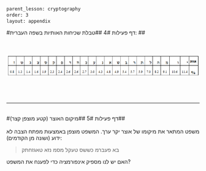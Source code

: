 ```
parent_lesson: cryptography
order: 3
layout: appendix
```

#דף פעילות 4#
##טבלת שכיחות  האותיות בשפה העברית: ##

<br>
<br>

<div id="container" align="center">
  <img class="img-responsive" src="img05.png" title=""/>
</div>
<br>
<br>
<br>

-------------
<br>
#דף פעילות 5#
##מיקום האוצר (קטע מוצפן קצר)##
<br>
<br>
משפט המתאר את מיקומו של אוצר יקר ערך. המשפט מוצפן באמצעות מפתח הצבה לא ידוע (ושונה מן הקודמים):

> בא פעברמ כששס טעקל מסמ נזא טאגזחתק


האם יש לנו מספיק אינפורמציה כדי לפענח את המשפט?
